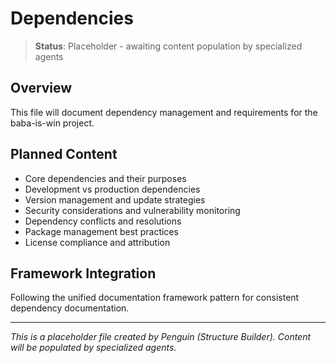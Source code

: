 # Dependencies

> **Status**: Placeholder - awaiting content population by specialized agents

## Overview
This file will document dependency management and requirements for the baba-is-win project.

## Planned Content
- Core dependencies and their purposes
- Development vs production dependencies
- Version management and update strategies
- Security considerations and vulnerability monitoring
- Dependency conflicts and resolutions
- Package management best practices
- License compliance and attribution

## Framework Integration
Following the unified documentation framework pattern for consistent dependency documentation.

---
*This is a placeholder file created by Penguin (Structure Builder). Content will be populated by specialized agents.*